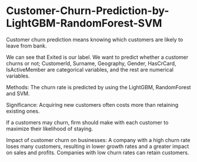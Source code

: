 # Customer-Churn-Prediction-by-LightGBM-RandomForest-SVM

Customer churn prediction means knowing which customers are likely to leave from bank.

We can see that Exited is our label. We want to predict whether a customer churns or not; CustomerId, Surname, Geography, Gender, HasCrCard, IsActiveMember are categorical variables, and the rest are numerical variables.

Methods: The churn rate is predicted by using the LightGBM, RandomForest and SVM.

Significance:  Acquiring new customers often costs more than retaining existing ones.

If a customers may churn, firm should make with each customer to maximize their likelihood of staying.

Impact of customer churn on businesses: A company with a high churn rate loses many customers, resulting in lower growth rates and a greater impact on sales and profits. Companies with low churn rates can retain customers.
